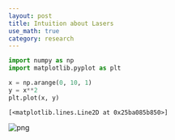 ```yaml
---
layout: post
title: Intuition about Lasers
use_math: true
category: research
---
```


```python
import numpy as np
import matplotlib.pyplot as plt
```


```python
x = np.arange(0, 10, 1)
y = x**2
plt.plot(x, y)
```




    [<matplotlib.lines.Line2D at 0x25ba085b850>]




    
![png](Sample_files/Sample_1_1.png)
    



```python

```
